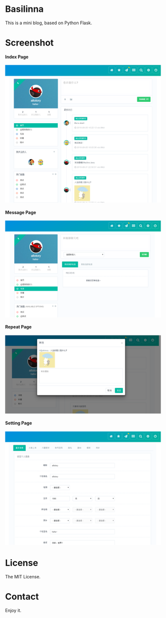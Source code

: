 # Basilinna
This is a mini blog, based on Python Flask.

# Screenshot

#### Index Page

![screenshot](./screenshot/screenshot1.PNG)

#### Message Page

![screenshot](./screenshot/screenshot2.PNG)

#### Repeat Page

![screenshot](./screenshot/screenshot3.PNG)


#### Setting Page

![screenshot](./screenshot/screenshot4.PNG)

# License

The MIT License.

# Contact

Enjoy it.
